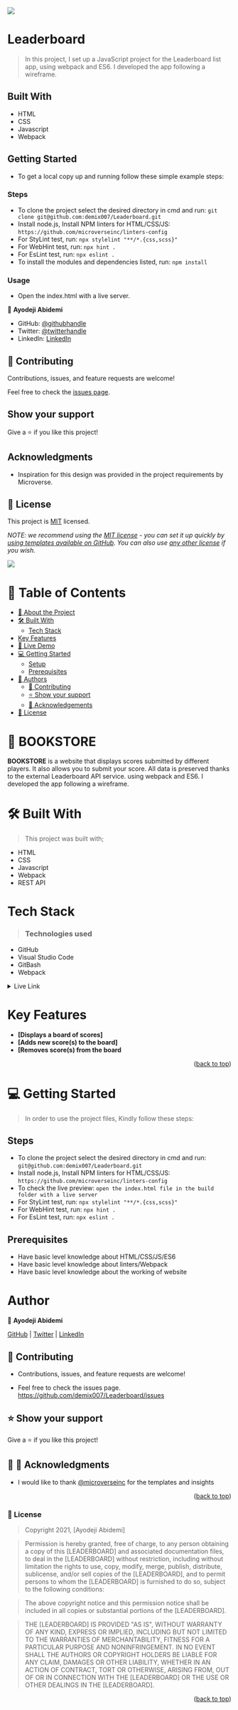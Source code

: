 ![](https://img.shields.io/badge/Microverse-blueviolet)

# Leaderboard

> In this project, I set up a JavaScript project for the Leaderboard list app, using webpack and ES6. I developed the app following a wireframe.

## Built With

- HTML
- CSS
- Javascript
- Webpack

## Getting Started

- To get a local copy up and running follow these simple example steps:

### Steps

- To clone the project select the desired directory in cmd and run: `git clone git@github.com:demix007/Leaderboard.git`
- Install node.js, Install NPM linters for HTML/CSS/JS: `https://github.com/microverseinc/linters-config`
- For StyLint test, run: `npx stylelint "**/*.{css,scss}"`
- For WebHint test, run: `npx hint .`
- For EsLint test, run: `npx eslint .`
- To install the modules and dependencies listed, run: `npm install`

### Usage

- Open the index.html with a live server.

👤 **Ayodeji Abidemi**

- GitHub: [@githubhandle](https://github.com/demix007)
- Twitter: [@twitterhandle](https://twitter.com/dat_dope_demix)
- LinkedIn: [LinkedIn](https://linkedin.com/in/ayodeji-abidemi-b76935218/)

## 🤝 Contributing

Contributions, issues, and feature requests are welcome!

Feel free to check the [issues page](https://github.com/demix007/Leaderboard/issues).

## Show your support

Give a ⭐️ if you like this project!

## Acknowledgments

- Inspiration for this design was provided in the project requirements by Microverse.  

## 📝 License

This project is [MIT](https://github.com/demix007/Leaderboard/blob/main/LICENSE) licensed.

_NOTE: we recommend using the [MIT license](https://choosealicense.com/licenses/mit/) - you can set it up quickly by [using templates available on GitHub](https://docs.github.com/en/communities/setting-up-your-project-for-healthy-contributions/adding-a-license-to-a-repository). You can also use [any other license](https://choosealicense.com/licenses/) if you wish._













![](https://img.shields.io/badge/Microverse-blueviolet)

# 📗 Table of Contents

- [📖 About the Project](#about-project)
- [🛠 Built With](#built-with)
  - [Tech Stack](#tech-stack)
- [Key Features](#key-features)
- [🚀 Live Demo](#live-demo)
- [💻 Getting Started](#getting-started)
  - [Setup](#setup)
  - [Prerequisites](#prerequisites)
- [👥 Authors](#authors)
  - [🤝 Contributing](#contributing)
  - [⭐️ Show your support](#support)
  - [🙏 Acknowledgements](#acknowledgements)
- [📝 License](#license)



# 📖 BOOKSTORE <a name="about-project"></a>

**BOOKSTORE** is a website that displays scores submitted by different players. It also allows you to submit your score. All data is preserved thanks to the external Leaderboard API service. using webpack and ES6. I developed the app following a wireframe.

# 🛠 Built With <a name="built-with"></a>
 > This project was built with; 
- HTML 
- CSS
- Javascript
- Webpack
- REST API

# Tech Stack <a name="tech-stack"></a>
> ### Technologies used 
- GitHub 
- Visual Studio Code 
- GitBash
- Webpack
<details> 
<summary>Live Link</summary>
  <ul>
    <li><a href="https://demix007.github.io/Leaderboard/">Leaderboard</a></li>
  </ul>
</details>

# Key Features <a name="key-features"></a>
- **[Displays a board of scores]**
- **[Adds new score(s) to the board]**
- **[Removes score(s) from the board**

<p align="right">(<a href="#readme-top">back to top</a>)</p>

# 💻 Getting Started <a name="getting-started"></a>
> In order to use the project files, Kindly follow these steps:

## Steps
- To clone the project select the desired directory in cmd and run: `git@github.com:demix007/Leaderboard.git`
- Install node.js, Install NPM linters for HTML/CSS/JS: `https://github.com/microverseinc/linters-config`
- To check the live preview: `open the index.html file in the build folder with a live server`
- For StyLint test, run: `npx stylelint "**/*.{css,scss}"`
- For WebHint test, run: `npx hint .`
- For EsLint test, run: `npx eslint .`

## Prerequisites
- Have basic level knowledge about HTML/CSS/JS/ES6
- Have basic level knowledge about linters/Webpack
- Have basic level knowledge about the working of website

# Author
👤 **Ayodeji Abidemi**

[GitHub](https://github.com/demix007) | [Twitter](https://twitter.com/dat_dope_demix) | [LinkedIn](https://www.linkedin.com/in/ayodeji-abidemi-b76935218)

## 🤝 Contributing <a name="contributing"></a>
- Contributions, issues, and feature requests are welcome!

- Feel free to check the issues page. https://github.com/demix007/Leaderboard/issues   

## ⭐️ Show your support <a name="support"></a>
Give a ⭐️ if you like this project!

## 🙏 🙏 Acknowledgments <a name="acknowledgements"></a>
- I would like to thank [@microverseinc](https://github.com/microverseinc) for the templates and insights 

<p align="right">(<a href="#readme-top">back to top</a>)</p>

### 📝 License <a name="license"></a>
> Copyright 2021, [Ayodeji Abidemi]

> Permission is hereby granted, free of charge, to any person obtaining a copy of this [LEADERBOARD] and associated documentation files, to deal in the [LEADERBOARD] without restriction, including without limitation the rights to use, copy, modify, merge, publish, distribute, sublicense, and/or sell copies of the [LEADERBOARD], and to permit persons to whom the [LEADERBOARD] is furnished to do so, subject to the following conditions:

> The above copyright notice and this permission notice shall be included in all copies or substantial portions of the [LEADERBOARD].

> THE [LEADERBOARD] IS PROVIDED "AS IS", WITHOUT WARRANTY OF ANY KIND, EXPRESS OR IMPLIED, INCLUDING BUT NOT LIMITED TO THE WARRANTIES OF MERCHANTABILITY, FITNESS FOR A PARTICULAR PURPOSE AND NONINFRINGEMENT. IN NO EVENT SHALL THE AUTHORS OR COPYRIGHT HOLDERS BE LIABLE FOR ANY CLAIM, DAMAGES OR OTHER LIABILITY, WHETHER IN AN ACTION OF CONTRACT, TORT OR OTHERWISE, ARISING FROM, OUT OF OR IN CONNECTION WITH THE [LEADERBOARD] OR THE USE OR OTHER DEALINGS IN THE [LEADERBOARD].

<p align="right">(<a href="#readme-top">back to top</a>)</p>
